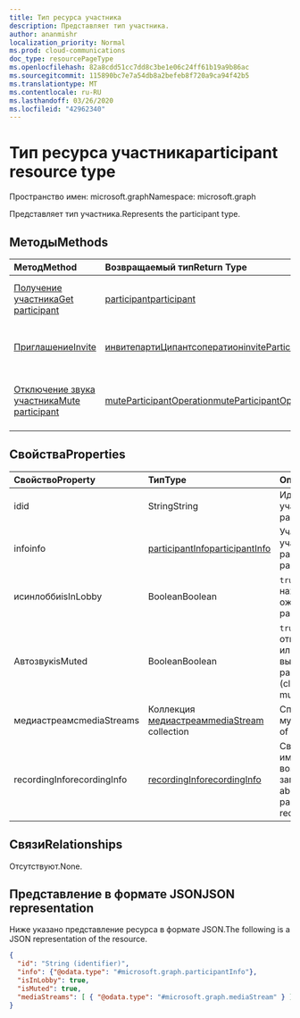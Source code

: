 ```yaml
---
title: Тип ресурса участника
description: Представляет тип участника.
author: ananmishr
localization_priority: Normal
ms.prod: cloud-communications
doc_type: resourcePageType
ms.openlocfilehash: 82a8cdd51cc7dd8c3be1e06c24ff61b19a9b86ac
ms.sourcegitcommit: 115890bc7e7a54db8a2befeb8f720a9ca94f42b5
ms.translationtype: MT
ms.contentlocale: ru-RU
ms.lasthandoff: 03/26/2020
ms.locfileid: "42962340"
---
```

# <a name="participant-resource-type"></a><span data-ttu-id="8e082-103">Тип ресурса участника</span><span class="sxs-lookup"><span data-stu-id="8e082-103">participant resource type</span></span>

<span data-ttu-id="8e082-104">Пространство имен: microsoft.graph</span><span class="sxs-lookup"><span data-stu-id="8e082-104">Namespace: microsoft.graph</span></span>

<span data-ttu-id="8e082-105">Представляет тип участника.</span><span class="sxs-lookup"><span data-stu-id="8e082-105">Represents the participant type.</span></span>

## <a name="methods"></a><span data-ttu-id="8e082-106">Методы</span><span class="sxs-lookup"><span data-stu-id="8e082-106">Methods</span></span>

| <span data-ttu-id="8e082-107">Метод</span><span class="sxs-lookup"><span data-stu-id="8e082-107">Method</span></span>                                                 | <span data-ttu-id="8e082-108">Возвращаемый тип</span><span class="sxs-lookup"><span data-stu-id="8e082-108">Return Type</span></span>                                                 | <span data-ttu-id="8e082-109">Описание</span><span class="sxs-lookup"><span data-stu-id="8e082-109">Description</span></span>                                    |
|:-------------------------------------------------------|:------------------------------------------------------------|:-----------------------------------------------|
| [<span data-ttu-id="8e082-110">Получение участника</span><span class="sxs-lookup"><span data-stu-id="8e082-110">Get participant</span></span>](../api/participant-get.md)           | [<span data-ttu-id="8e082-111">participant</span><span class="sxs-lookup"><span data-stu-id="8e082-111">participant</span></span>](participant.md)                               | <span data-ttu-id="8e082-112">Чтение свойств объекта **участника** .</span><span class="sxs-lookup"><span data-stu-id="8e082-112">Read properties of the **participant** object.</span></span> |
| [<span data-ttu-id="8e082-113">Приглашение</span><span class="sxs-lookup"><span data-stu-id="8e082-113">Invite</span></span>](../api/participant-invite.md)                 | [<span data-ttu-id="8e082-114">инвитепартиЦипантсоператион</span><span class="sxs-lookup"><span data-stu-id="8e082-114">inviteParticipantsOperation</span></span>](../resources/inviteparticipantsoperation.md)                        | <span data-ttu-id="8e082-115">Приглашение участника на звонок.</span><span class="sxs-lookup"><span data-stu-id="8e082-115">Invite a participant to the call.</span></span>              |
| [<span data-ttu-id="8e082-116">Отключение звука участника</span><span class="sxs-lookup"><span data-stu-id="8e082-116">Mute participant</span></span>](../api/participant-mute.md)         | [<span data-ttu-id="8e082-117">muteParticipantOperation</span><span class="sxs-lookup"><span data-stu-id="8e082-117">muteParticipantOperation</span></span>](muteparticipantoperation.md)     | <span data-ttu-id="8e082-118">Отключение выключения участника в вызове.</span><span class="sxs-lookup"><span data-stu-id="8e082-118">Mute a participant in a call.</span></span>                  |

## <a name="properties"></a><span data-ttu-id="8e082-119">Свойства</span><span class="sxs-lookup"><span data-stu-id="8e082-119">Properties</span></span>

| <span data-ttu-id="8e082-120">Свойство</span><span class="sxs-lookup"><span data-stu-id="8e082-120">Property</span></span>             | <span data-ttu-id="8e082-121">Тип</span><span class="sxs-lookup"><span data-stu-id="8e082-121">Type</span></span>                                     | <span data-ttu-id="8e082-122">Описание</span><span class="sxs-lookup"><span data-stu-id="8e082-122">Description</span></span>                                                  |
| :------------------- | :--------------------------------------- | :------------------------------------------------------------|
| <span data-ttu-id="8e082-123">id</span><span class="sxs-lookup"><span data-stu-id="8e082-123">id</span></span>                   | <span data-ttu-id="8e082-124">String</span><span class="sxs-lookup"><span data-stu-id="8e082-124">String</span></span>                                   | <span data-ttu-id="8e082-125">Идентификатор участника.</span><span class="sxs-lookup"><span data-stu-id="8e082-125">The participant ID.</span></span>                                          |
| <span data-ttu-id="8e082-126">info</span><span class="sxs-lookup"><span data-stu-id="8e082-126">info</span></span>                 | [<span data-ttu-id="8e082-127">participantInfo</span><span class="sxs-lookup"><span data-stu-id="8e082-127">participantInfo</span></span>](participantinfo.md)    | <span data-ttu-id="8e082-128">Участник участника.</span><span class="sxs-lookup"><span data-stu-id="8e082-128">The participant of the participant.</span></span>                          |
| <span data-ttu-id="8e082-129">исинлобби</span><span class="sxs-lookup"><span data-stu-id="8e082-129">isInLobby</span></span>            | <span data-ttu-id="8e082-130">Boolean</span><span class="sxs-lookup"><span data-stu-id="8e082-130">Boolean</span></span>                                  | <span data-ttu-id="8e082-131">`true`Если участник находится в "зале ожидания".</span><span class="sxs-lookup"><span data-stu-id="8e082-131">`true` if the participant is in lobby.</span></span>                          |
| <span data-ttu-id="8e082-132">Автозвук</span><span class="sxs-lookup"><span data-stu-id="8e082-132">isMuted</span></span>              | <span data-ttu-id="8e082-133">Boolean</span><span class="sxs-lookup"><span data-stu-id="8e082-133">Boolean</span></span>                                  | <span data-ttu-id="8e082-134">`true`Если участник отключен (клиент или сервер выключен).</span><span class="sxs-lookup"><span data-stu-id="8e082-134">`true` if the participant is muted (client or server muted).</span></span>    |
| <span data-ttu-id="8e082-135">медиастреамс</span><span class="sxs-lookup"><span data-stu-id="8e082-135">mediaStreams</span></span>         | <span data-ttu-id="8e082-136">Коллекция [медиастреам](mediastream.md)</span><span class="sxs-lookup"><span data-stu-id="8e082-136">[mediaStream](mediastream.md) collection</span></span> | <span data-ttu-id="8e082-137">Список потоков мультимедиа.</span><span class="sxs-lookup"><span data-stu-id="8e082-137">The list of media streams.</span></span>                                   |
| <span data-ttu-id="8e082-138">recordingInfo</span><span class="sxs-lookup"><span data-stu-id="8e082-138">recordingInfo</span></span>        | [<span data-ttu-id="8e082-139">recordingInfo</span><span class="sxs-lookup"><span data-stu-id="8e082-139">recordingInfo</span></span>](recordinginfo.md)        | <span data-ttu-id="8e082-140">Сведения о том, имеет ли участник возможность записи.</span><span class="sxs-lookup"><span data-stu-id="8e082-140">Information about whether the participant has recording capability.</span></span> |

## <a name="relationships"></a><span data-ttu-id="8e082-141">Связи</span><span class="sxs-lookup"><span data-stu-id="8e082-141">Relationships</span></span>
<span data-ttu-id="8e082-142">Отсутствуют.</span><span class="sxs-lookup"><span data-stu-id="8e082-142">None.</span></span>

## <a name="json-representation"></a><span data-ttu-id="8e082-143">Представление в формате JSON</span><span class="sxs-lookup"><span data-stu-id="8e082-143">JSON representation</span></span>

<span data-ttu-id="8e082-144">Ниже указано представление ресурса в формате JSON.</span><span class="sxs-lookup"><span data-stu-id="8e082-144">The following is a JSON representation of the resource.</span></span>

<!-- {
  "blockType": "resource",
  "optionalProperties": [

  ],
  "@odata.type": "microsoft.graph.participant"
}-->
```json
{
  "id": "String (identifier)",
  "info": {"@odata.type": "#microsoft.graph.participantInfo"},
  "isInLobby": true,
  "isMuted": true,
  "mediaStreams": [ { "@odata.type": "#microsoft.graph.mediaStream" } ]
}
```

<!-- uuid: 8fcb5dbc-d5aa-4681-8e31-b001d5168d79
2015-10-25 14:57:30 UTC -->
<!--
{
  "type": "#page.annotation",
  "description": "participant resource",
  "keywords": "",
  "section": "documentation",
  "tocPath": "",
  "suppressions": []
}
-->

